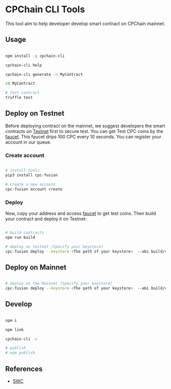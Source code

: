 # CPChain CLI Tools

This tool aim to help developer develop smart contract on CPChain mainnet.

## Usage

```bash

npm install -g cpchain-cli

cpchain-cli help

cpchain-cli generate -n MyContract

cd MyContract

# Test contract
truffle test

```

## Deploy on Testnet

Before deploying contract on the mainnet, we suggest developers the smart contracts on [Testnet](https://testnet.cpchain.io/#/) first to secure test. You can get Test CPC coins by the [faucet](https://testnet.cpchain.io/#/faucet). This faucet drips 100 CPC every 10 seconds. You can register your account in our queue.

### Create account

```bash

# install tools
pip3 install cpc-fusion

# create a new account
cpc-fusion account create

```

### Deploy

Now, copy your address and access [faucet](https://testnet.cpchain.io/#/faucet) to get test coins. Then build your contract and deploy it on Testnet:

```bash

# build contracts
npm run build

# deploy on testnet (Specify your keystore)
cpc-fusion deploy --keystore <The path of your keystore>  --abi build/contracts/MyContract.json --endpoint https://civilian.testnet.cpchain.io --chainID 41


```

## Deploy on Mainnet

```bash

# deploy on the Mainnet (Specify your keystore)
cpc-fusion deploy --keystore <The path of your keystore>  --abi build/contracts/MyContract.json

```

## Develop

```bash

npm i

npm link

cpchain-cli -v

# publish
# npm publish

```

## References

+ [SWC](https://swc.rs/docs/getting-started)
